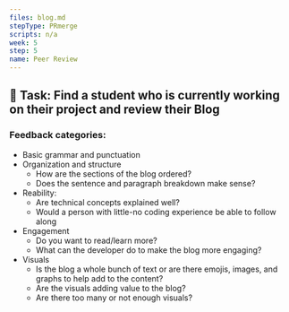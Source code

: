 ```yaml
---
files: blog.md
stepType: PRmerge
scripts: n/a
week: 5
step: 5
name: Peer Review
---
```


## :pencil: Task: Find a student who is currently working on their project and review their Blog

### Feedback categories:

* Basic grammar and punctuation
* Organization and structure
    * How are the sections of the blog ordered?
    * Does the sentence and paragraph breakdown make sense?
* Reability:
    * Are technical concepts explained well?
    * Would a person with little-no coding experience be able to follow along
* Engagement
    * Do you want to read/learn more?
    * What can the developer do to make the blog more engaging?
* Visuals
    * Is the blog a whole bunch of text or are there emojis, images, and graphs to help add to the content?
    * Are the visuals adding value to the blog?
    * Are there too many or not enough visuals?